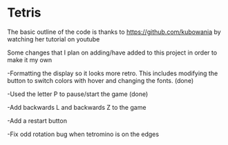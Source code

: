 # Tetris
The basic outline of the code is thanks to https://github.com/kubowania by watching her tutorial on youtube

Some changes that I plan on adding/have added to this project in order to make it my own

-Formatting the display so it looks more retro. This includes modifying the button to switch colors with hover and
changing the fonts. (done)

-Used the letter P to pause/start the game (done)

-Add backwards L and backwards Z to the game 

-Add a restart button 

-Fix odd rotation bug when tetromino is on the edges

